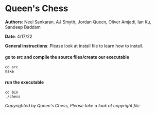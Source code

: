 # Queen's Chess
**Authors**: Neel Sankaran, AJ Smyth, Jordan Queen, Oliver Amjadi, Ian Ku, Sandeep Baddam 

**Date**: 4/17/22 

**General instructions**: Please look at install file to learn how to install. 
#### go to src and compile the source files/create our executable
```
cd src
make
```

#### run the executable
```
cd bin
./chess
```

*Copyrighted by Queen's Chess, Please take a look at copyright file*
